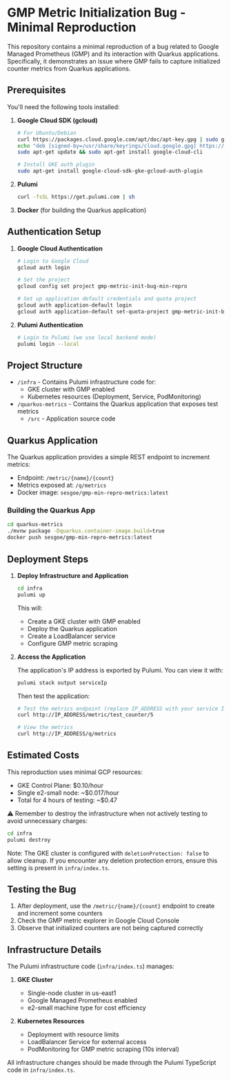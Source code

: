 # GMP Metric Initialization Bug - Minimal Reproduction

This repository contains a minimal reproduction of a bug related to Google Managed Prometheus (GMP) and its interaction with Quarkus applications. Specifically, it demonstrates an issue where GMP fails to capture initialized counter metrics from Quarkus applications.

## Prerequisites

You'll need the following tools installed:

1. **Google Cloud SDK (gcloud)**

   ```bash
   # For Ubuntu/Debian
   curl https://packages.cloud.google.com/apt/doc/apt-key.gpg | sudo gpg --dearmor -o /usr/share/keyrings/cloud.google.gpg
   echo "deb [signed-by=/usr/share/keyrings/cloud.google.gpg] https://packages.cloud.google.com/apt cloud-sdk main" | sudo tee -a /etc/apt/sources.list.d/google-cloud-sdk.list
   sudo apt-get update && sudo apt-get install google-cloud-cli

   # Install GKE auth plugin
   sudo apt-get install google-cloud-sdk-gke-gcloud-auth-plugin
   ```

2. **Pulumi**

   ```bash
   curl -fsSL https://get.pulumi.com | sh
   ```

3. **Docker** (for building the Quarkus application)

## Authentication Setup

1. **Google Cloud Authentication**

   ```bash
   # Login to Google Cloud
   gcloud auth login

   # Set the project
   gcloud config set project gmp-metric-init-bug-min-repro

   # Set up application default credentials and quota project
   gcloud auth application-default login
   gcloud auth application-default set-quota-project gmp-metric-init-bug-min-repro
   ```

2. **Pulumi Authentication**
   ```bash
   # Login to Pulumi (we use local backend mode)
   pulumi login --local
   ```

## Project Structure

- `/infra` - Contains Pulumi infrastructure code for:
  - GKE cluster with GMP enabled
  - Kubernetes resources (Deployment, Service, PodMonitoring)
- `/quarkus-metrics` - Contains the Quarkus application that exposes test metrics
  - `/src` - Application source code

## Quarkus Application

The Quarkus application provides a simple REST endpoint to increment metrics:

- Endpoint: `/metric/{name}/{count}`
- Metrics exposed at: `/q/metrics`
- Docker image: `sesgoe/gmp-min-repro-metrics:latest`

### Building the Quarkus App

```bash
cd quarkus-metrics
./mvnw package -Dquarkus.container-image.build=true
docker push sesgoe/gmp-min-repro-metrics:latest
```

## Deployment Steps

1. **Deploy Infrastructure and Application**

   ```bash
   cd infra
   pulumi up
   ```

   This will:

   - Create a GKE cluster with GMP enabled
   - Deploy the Quarkus application
   - Create a LoadBalancer service
   - Configure GMP metric scraping

2. **Access the Application**

   The application's IP address is exported by Pulumi. You can view it with:

   ```bash
   pulumi stack output serviceIp
   ```

   Then test the application:

   ```bash
   # Test the metrics endpoint (replace IP_ADDRESS with your service IP)
   curl http://IP_ADDRESS/metric/test_counter/5

   # View the metrics
   curl http://IP_ADDRESS/q/metrics
   ```

## Estimated Costs

This reproduction uses minimal GCP resources:

- GKE Control Plane: $0.10/hour
- Single e2-small node: ~$0.017/hour
- Total for 4 hours of testing: ~$0.47

⚠️ Remember to destroy the infrastructure when not actively testing to avoid unnecessary charges:

```bash
cd infra
pulumi destroy
```

Note: The GKE cluster is configured with `deletionProtection: false` to allow cleanup. If you encounter any deletion protection errors, ensure this setting is present in `infra/index.ts`.

## Testing the Bug

1. After deployment, use the `/metric/{name}/{count}` endpoint to create and increment some counters
2. Check the GMP metric explorer in Google Cloud Console
3. Observe that initialized counters are not being captured correctly

## Infrastructure Details

The Pulumi infrastructure code (`infra/index.ts`) manages:

1. **GKE Cluster**

   - Single-node cluster in us-east1
   - Google Managed Prometheus enabled
   - e2-small machine type for cost efficiency

2. **Kubernetes Resources**
   - Deployment with resource limits
   - LoadBalancer Service for external access
   - PodMonitoring for GMP metric scraping (10s interval)

All infrastructure changes should be made through the Pulumi TypeScript code in `infra/index.ts`.
